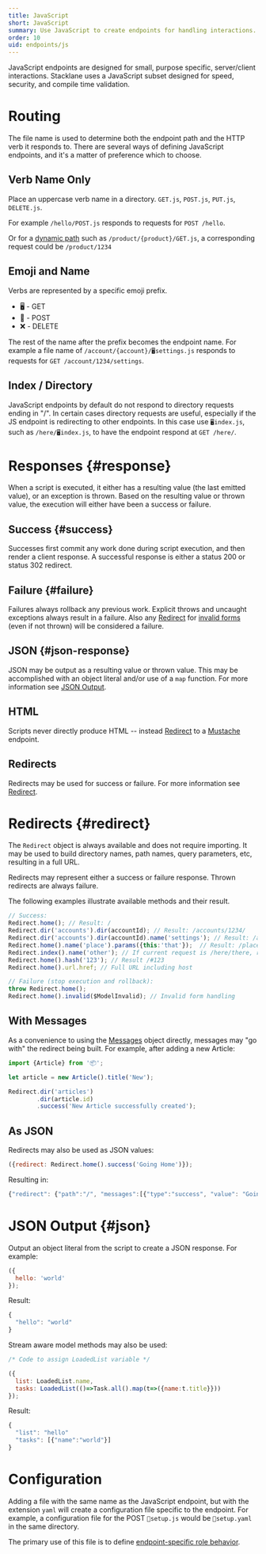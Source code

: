 ```yaml
---
title: JavaScript
short: JavaScript
summary: Use JavaScript to create endpoints for handling interactions.
order: 10
uid: endpoints/js
---
```


JavaScript endpoints are designed for small, purpose specific, server/client interactions.
Stacklane uses a JavaScript subset designed for speed, security, and compile time validation.

# Routing

The file name is used to determine both the endpoint path and the HTTP verb it responds to.
There are several ways of defining JavaScript endpoints, and it's a matter of preference which to choose.

## Verb Name Only

Place an uppercase verb name in a directory.
`GET.js`, `POST.js`, `PUT.js`, `DELETE.js`.

For example `/hello/POST.js` responds to requests for `POST /hello`.

Or for a [dynamic path](/🗄/Article/views/dynamic.md) such as `/product/{product}/GET.js`,
a corresponding request could be `/product/1234`

## Emoji and Name

Verbs are represented by a specific emoji prefix.

- 🖥 - GET
- 📮 - POST
- ❌ - DELETE

The rest of the name after the prefix becomes the endpoint name.
For example a file name of `/account/{account}/🖥settings.js`
responds to requests for `GET /account/1234/settings`.

## Index / Directory

JavaScript endpoints by default do not respond to directory requests ending in "/".
In certain cases directory requests are useful, especially if the JS endpoint is redirecting to other endpoints.
In this case use `🖥index.js`, such as `/here/🖥index.js`, to have the endpoint respond at `GET /here/`.

# Responses {#response}

When a script is executed, it either has a resulting value (the last emitted value), or an exception is thrown.
Based on the resulting value or thrown value, the execution will either have been a success or failure.

## Success {#success}

Successes first commit any work done during script execution, and then render a client response.
A successful response is either a status 200 or status 302 redirect.

## Failure {#failure}

Failures always rollback any previous work.
Explicit throws and uncaught exceptions always result in a failure.
Also any [Redirect](#redirect) for [invalid forms](/🗄/Article/controllers/forms.md)
(even if not thrown) will be considered a failure.

## JSON {#json-response}

JSON may be output as a resulting value or thrown value.
This may be accomplished with an object literal and/or use of a `map` function.
For more information see [JSON Output](#json).

## HTML

Scripts never directly produce HTML -- instead [Redirect](#redirect)
to a [Mustache](/🗄/Article/views/mustache.md) endpoint.

## Redirects

Redirects may be used for success or failure.
For more information see [Redirect](#redirect).

# Redirects {#redirect}

The `Redirect` object is always available and does not require importing.
It may be used to build directory names, path names, query parameters, etc,
resulting in a full URL.

Redirects may represent either a success or failure response.
Thrown redirects are always failure.

The following examples illustrate available methods and their result.

```javascript
// Success:
Redirect.home(); // Result: /
Redirect.dir('accounts').dir(accountId); // Result: /accounts/1234/
Redirect.dir('accounts').dir(accountId).name('settings'); // Result: /accounts/1234/settings
Redirect.home().name('place').params({this:'that'});  // Result: /place?this=that
Redirect.index().name('other'); // If current request is /here/there, result: /here/other
Redirect.home().hash('123'); // Result /#123
Redirect.home().url.href; // Full URL including host

// Failure (stop execution and rollback):
throw Redirect.home();
Redirect.home().invalid($ModelInvalid); // Invalid form handling
```

## With Messages

As a convenience to using the [Messages](/🗄/Article/modules/messages.md) object directly,
messages may "go with" the redirect being built.
For example, after adding a new Article:

```javascript
import {Article} from '📦';

let article = new Article().title('New');

Redirect.dir('articles')
        .dir(article.id)
        .success('New Article successfully created');
```

## As JSON

Redirects may also be used as JSON values:

```javascript
({redirect: Redirect.home().success('Going Home')});
```

Resulting in:

```javascript
{"redirect": {"path":"/", "messages":[{"type":"success", "value": "Going Home"}]}
```

# JSON Output {#json}

Output an object literal from the script to create a JSON response.  For example:

```javascript
({
  hello: 'world'
});
```

Result:

```javascript
{
  "hello": "world"
}
```

Stream aware model methods may also be used:

```javascript
/* Code to assign LoadedList variable */

({
  list: LoadedList.name,
  tasks: LoadedList(()=>Task.all().map(t=>({name:t.title}}))
});
```

Result:

```javascript
{
  "list": "hello"
  "tasks": [{"name":"world"}]
}
```

# Configuration

Adding a file with the same name as the JavaScript endpoint, but with 
the extension `yaml` will create a configuration file specific to the endpoint.
For example, a configuration file for the POST `📮setup.js` would be `📮setup.yaml` in the same directory.

The primary use of this file is to define 
[endpoint-specific role behavior](/🗄/Article/users/roles.md#endpoint).